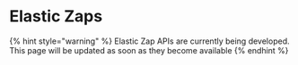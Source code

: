 # Elastic Zaps

{% hint style="warning" %}
Elastic Zap APIs are currently being developed. This page will be updated as soon as they become available
{% endhint %}
